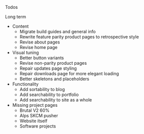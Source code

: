 Todos 



Long term

- Content
  - Migrate build guides and general info
  - Rewrite feature parity product pages to retrospective style
  - Revise about pages
  - Revise home page
- Visual tuning
  - Better button variants
  - Revise non-parity product pages
  - Repair updates page styling
  - Repair downloads page for more elegant loading
  - Better skeletons and placeholders
- Functionality
  - Add sortability to blog
  - Add searchability to portfolio
  - Add searchability to site as a whole
- Missing project pages
  - Brutal V2 60%
  - Alps SKCM pusher
  - Website itself
  - Software projects

